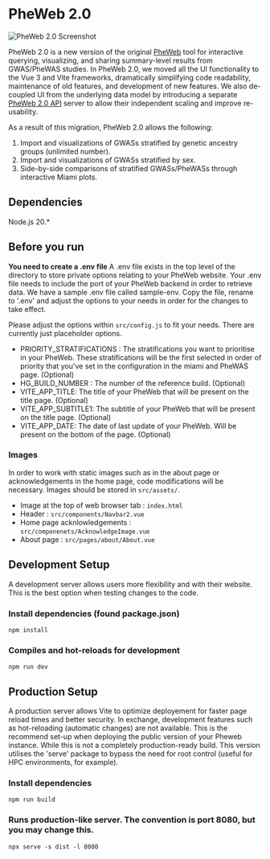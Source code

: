 # PheWeb 2.0
![PheWeb 2.0 Screenshot](https://github.com/GaglianoTaliun-Lab/PheWeb2.0/tree/main/public/Screenshot.png)


PheWeb 2.0 is a new version of the original [PheWeb](https://github.com/statgen/pheweb) tool for interactive querying, visualizing, and sharing summary-level results from GWAS/PheWAS studies. In PheWeb 2.0, we moved all the UI functionality to the Vue 3 and Vite frameworks, dramatically simplifying code readability, maintenance of old features, and development of new features. We also de-coupled UI from the underlying data model by introducing a separate [PheWeb 2.0 API](https://github.com/GaglianoTaliun-Lab/PheWeb2.0-API) server to allow their independent scaling and improve re-usability.

As a result of this migration, PheWeb 2.0 allows the following:
1) Import and visualizations of GWASs stratified by genetic ancestry groups (unlimited number).
2) Import and visualizations of GWASs stratified by sex.
3) Side-by-side comparisons of stratified GWASs/PheWASs through interactive Miami plots.

## Dependencies
Node.js 20.*

## Before you run

**You need to create a .env file**
A .env file exists in the top level of the directory to store private options relating to your PheWeb website. Your .env file needs to include the port of your PheWeb backend in order to retrieve data.
We have a sample .env file called sample-env. Copy the file, rename to '.env' and adjust the options to your needs in order for the changes to take effect.

Please adjust the options within `src/config.js` to fit your needs. There are currently just placeholder options.
- PRIORITY_STRATIFICATIONS : The stratifications you want to prioritise in your PheWeb. These stratifications will be the first selected in order of priority that you've set in the configuration in the miami and PheWAS page. (Optional)
- HG_BUILD_NUMBER : The number of the reference build. (Optional)
- VITE_APP_TITLE: The title of your PheWeb that will be present on the title page. (Optional)
- VITE_APP_SUBTITLE1: The subtitle of your PheWeb that will be present on the title page. (Optional)
- VITE_APP_DATE: The date of last update of your PheWeb. Will be present on the bottom of the page. (Optional)

### Images
In order to work with static images such as in the about page or acknowledgements in the home page, code modifications will be necessary. Images should be stored in `src/assets/`.

- Image at the top of web browser tab : `index.html`
- Header : `src/components/Navbar2.vue`
- Home page acknlowledgements : `src/componenets/AcknowledgeImage.vue`
- About page : `src/pages/about/About.vue`

## Development Setup
A development server allows users more flexibility and with their website. This is the best option when testing changes to the code.
### Install dependencies (found package.json)
`npm install`
### Compiles and hot-reloads for development
`npm run dev`

## Production Setup
A production server allows Vite to optimize deployement for faster page reload times and better security. In exchange, development features such as hot-reloading (automatic changes) are not available. This is the recommend set-up when deploying the public version of your Pheweb instance.
While this is not a completely production-ready build. This version utilises the 'serve' package to bypass the need for root control (useful for HPC environments, for example).
### Install dependencies
`npm run build`
### Runs production-like server. The convention is port 8080, but you may change this.
`npx serve -s dist -l 8080`
